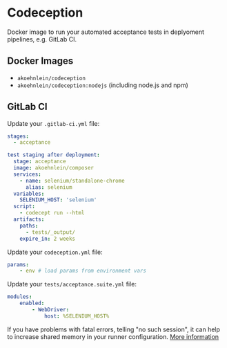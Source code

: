 # Codeception

Docker image to run your automated acceptance tests in deplyoment pipelines, e.g. GitLab CI.

## Docker Images

* `akoehnlein/codeception`
* `akoehnlein/codeception:nodejs` (including node.js and npm)

## GitLab CI

Update your `.gitlab-ci.yml` file:

```yml
stages:
  - acceptance

test staging after deployment:
  stage: acceptance
  image: akoehnlein/composer
  services:
    - name: selenium/standalone-chrome
      alias: selenium
  variables:
    SELENIUM_HOST: 'selenium'
  script:
    - codecept run --html
  artifacts:
    paths:
      - tests/_output/
    expire_in: 2 weeks
```

Update your `codeception.yml` file:

```yml
params:
    - env # load params from environment vars
```

Update your `tests/acceptance.suite.yml` file:

```yml
modules:
    enabled:
        - WebDriver:
            host: %SELENIUM_HOST%
```

If you have problems with fatal errors, telling "no such session", it can help to increase shared memory in your runner
configuration. [More information](https://github.com/laravel/dusk/issues/105#issuecomment-336762349)
